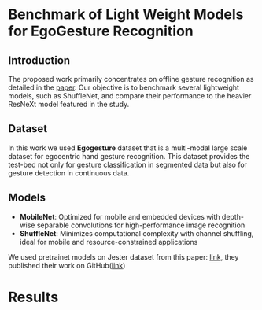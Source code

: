 # Benchmark of Light Weight Models for EgoGesture Recognition

## Introduction
The proposed work primarily concentrates on offline gesture recognition as detailed in the [paper](https://doi.org/10.48550/arXiv.1901.10323). Our objective is to benchmark several lightweight models, such as ShuffleNet, and compare their performance to the heavier ResNeXt model featured in the study.
## Dataset
In this work we used **Egogesture** dataset that is a multi-modal large scale dataset for egocentric hand gesture recognition. This dataset provides the test-bed not only for gesture classification in segmented data but also for gesture detection in continuous data.

## Models
- __MobileNet__: Optimized for mobile and embedded devices with depth-wise separable convolutions for high-performance image recognition
- __ShuffleNet__: Minimizes computational complexity with channel shuffling, ideal for mobile and resource-constrained applications

We used pretrainet models on Jester dataset from this paper: [link](https://arxiv.org/pdf/1904.02422), they published their work on GitHub([link](https://github.com/okankop/Efficient-3DCNNs))


# Results
